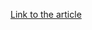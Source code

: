 [Link to the article](https://fortinet.com/blog/threat-research/deep-analysis-of-new-emotet-variant-part-2.html)
